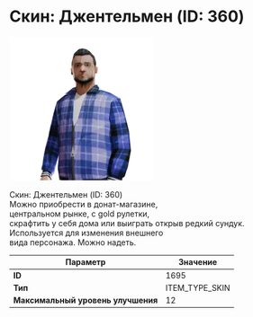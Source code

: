 # Скин: Джентельмен (ID: 360)

![Item Image](../img/1695.webp?raw=true)

Скин: Джентельмен (ID: 360)<br>Можно приобрести в донат-магазине,<br>центральном рынке, с gold рулетки,<br>скрафтить у себя дома или выиграть открыв редкий сундук.<br>Используется для изменения внешнего<br>вида персонажа. Можно надеть.


| Параметр | Значение |
|----------|----------|
| **ID** | 1695 |
| **Тип** | ITEM_TYPE_SKIN |
| **Максимальный уровень улучшения** | 12 |

